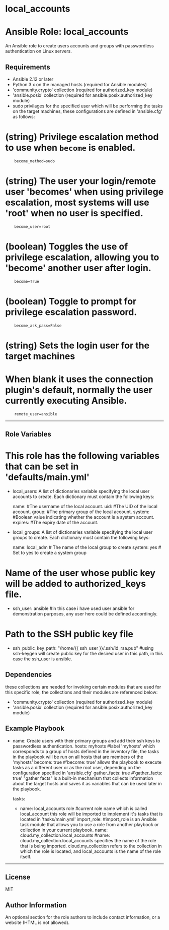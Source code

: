 local_accounts
=========
# Ansible Role: local_accounts

An Ansible role to create users accounts and groups with passwordless authentication on Linux servers. 

Requirements
------------

- Ansible 2.12 or later
- Python 3.x on the managed hosts (required for Ansible modules)
- 'community.crypto' collection (required for authorized_key module)
- 'ansible.posix' collection (required for ansible.posix.authorized_key module)
- sudo privilages for the specified user which will be performing the tasks on the target machines, these configurations are defined in 'ansible.cfg' as follows:

# (string) Privilege escalation method to use when `become` is enabled.
        become_method=sudo

# (string) The user your login/remote user 'becomes' when using privilege escalation, most systems will use 'root' when no user is specified.
        become_user=root

# (boolean) Toggles the use of privilege escalation, allowing you to 'become' another user after login.
        become=True

# (boolean) Toggle to prompt for privilege escalation password.
        become_ask_pass=False

# (string) Sets the login user for the target machines
# When blank it uses the connection plugin's default, normally the user currently executing Ansible.
        remote_user=ansible
---

Role Variables
--------------
# This role has the following variables that can be set in 'defaults/main.yml'

- local_users: A list of dictionaries variable specifying the local user accounts to create. Each dictionary must contain the following keys:

    name:	#The username of the local account.
    uid: 	#The UID of the local account.
    group: 	#The primary group of the local account.
    system: 	#Boolean value indicating whether the account is a system account.
    expires: 	#The expiry date of the account. 

- local_groups: A list of dictionaries variable specifying the local user groups to create. Each dictionary must contain the following keys: 
 
    name: local_adm     # The name of the local group to create
    system: yes         # Set to yes to create a system group 

# Name of the user whose public key will be added to authorized_keys file. 
- ssh_user: ansible    #in this case i have used user ansible for demonstration purposes, any user here could be defined accordingly. 

# Path to the SSH public key file
- ssh_public_key_path: "/home/{{ ssh_user }}/.ssh/id_rsa.pub"   #using ssh-keygen will create public key for the desired user in this path, in this case the ssh_user is ansible. 

Dependencies
------------
these collections are needed for invoking certain modules that are used for this specific role, the collections and their modules are referenced below: 
- 'community.crypto' collection (required for authorized_key module)
- 'ansible.posix' collection (required for ansible.posix.authorized_key module)

Example Playbook
----------------

- name: Create users with their  primary groups and add their ssh keys to passwordless authentication. 
  hosts: myhosts         #label 'myhosts' which corresponds to a group of hosts defined in the inventory file, the tasks in the playbook will be run on all hosts that are members of the 'myhosts'
  become: true    	 #'become: true' allows the playbook to execute tasks as a different user or as the root user, depending on the configuration specified in 'ansible.cfg' 
  gather_facts: true   	 #'gather_facts: true' "gather facts" is a built-in mechanism that collects information about the target hosts and saves it as variables that can be used later in the playbook.

  tasks:
    - name: local_accounts role 	#current role name which is called local_account this role will be imported to implement it's tasks that is located in 'tasks/main.yml'
      import_role:	                #import_role is an Ansible task module that allows you to use a role from another playbook or collection in your current playbook.
        name: cloud.my_collection.local_accounts	#name: cloud.my_collection.local_accounts specifies the name of the role that is being imported. cloud.my_collection refers to the collection in which the role is located, and local_accounts is the name of the role itself.
---

License
-------

MIT

Author Information
------------------

An optional section for the role authors to include contact information, or a website (HTML is not allowed).
